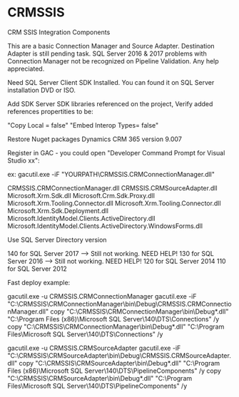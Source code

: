 # CRMSSIS
CRM SSIS Integration Components

This are a basic Connection Manager and Source Adapter. 
Destination Adapter is still pending task. SQL Server 2016 & 2017 problems with Connection Manager not be recognized on Pipeline Validation. Any help appreciated.



Need SQL Server Client SDK Installed. You can found it on SQL Server installation DVD or ISO.

Add SDK Server SDK libraries referenced on the project, Verify added references propertities to be: 

"Copy Local = false" 
"Embed Interop Types= false"

Restore Nuget packages Dynamics CRM 365 version 9.007

Register in GAC - you could open "Developer Command Prompt for Visual Studio xx":

ex:
gacutil.exe -iF "YOURPATH\CRMSSIS.CRMConnectionManager.dll"

CRMSSIS.CRMConnectionManager.dll
CRMSSIS.CRMSourceAdapter.dll
Microsoft.Xrm.Sdk.dll
Microsoft.Crm.Sdk.Proxy.dll
Microsoft.Xrm.Tooling.Connector.dll
Microsoft.Xrm.Tooling.Connector.dll
Microsoft.Xrm.Sdk.Deployment.dll
Microsoft.IdentityModel.Clients.ActiveDirectory.dll
Microsoft.IdentityModel.Clients.ActiveDirectory.WindowsForms.dll

Use SQL Server Directory version

140 for SQL Server 2017 --> Still not working. NEED HELP!
130 for SQL Server 2016 --> Still not working. NEED HELP!
120 for SQL Server 2014
110 for SQL Server 2012

Fast deploy example:

gacutil.exe -u CRMSSIS.CRMConnectionManager
gacutil.exe -iF "C:\CRMSSIS\CRMConnectionManager\bin\Debug\CRMSSIS.CRMConnectionManager.dll"
copy "C:\CRMSSIS\CRMConnectionManager\bin\Debug\*.dll" "C:\Program Files (x86)\Microsoft SQL Server\140\DTS\Connections" /y
copy "C:\CRMSSIS\CRMConnectionManager\bin\Debug\*.dll" "C:\Program Files\Microsoft SQL Server\140\DTS\Connections" /y


gacutil.exe -u CRMSSIS.CRMSourceAdapter
gacutil.exe -iF "C:\CRMSSIS\CRMSourceAdapter\bin\Debug\CRMSSIS.CRMSourceAdapter.dll"
copy "C:\CRMSSIS\CRMSourceAdapter\bin\Debug\*.dll" "C:\Program Files (x86)\Microsoft SQL Server\140\DTS\PipelineComponents" /y
copy "C:\CRMSSIS\CRMSourceAdapter\bin\Debug\*.dll" "C:\Program Files\Microsoft SQL Server\140\DTS\PipelineComponents" /y
